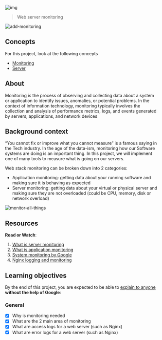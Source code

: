 ![img](https://assets.imaginablefutures.com/media/images/ALX_Logo.max-200x150.png)
  > Web server monitoring

![add-monitoring](https://s3.amazonaws.com/intranet-projects-files/holbertonschool-sysadmin_devops/281/hb3pAsO.png)

## Concepts
For this project, look at the following concepts
- [Monitoring](https://intranet.alxswe.com/concepts/13)
- [Server](https://intranet.alxswe.com/concepts/67)

## About
Monitoring is the process of observing and collecting data about a system or application to identify issues, anomalies, or potential problems. In the context of information technology, monitoring typically involves the collection and analysis of performance metrics, logs, and events generated by servers, applications, and network devices

## Background context
“You cannot fix or improve what you cannot measure” is a famous saying in the Tech industry. In the age of the data-ism, monitoring how our Software systems are doing is an important thing. In this project, we will implement one of many tools to measure what is going on our servers.

Web stack monitoring can be broken down into 2 categories:

- Application monitoring: getting data about your running software and making sure it is behaving as expected
- Server monitoring: getting data about your virtual or physical server and making sure they are not overloaded (could be CPU, memory, disk or network overload)

![monitor-all-things](https://s3.amazonaws.com/intranet-projects-files/holbertonschool-sysadmin_devops/281/ktCXnhE.jpg)

## Resources
__Read or Watch__:
1. [What is server monitoring](https://www.sumologic.com/glossary/server-monitoring/)
2. [What is application monitoring](https://en.wikipedia.org/wiki/Application_performance_management)
3. [System monitoring by Google](https://sre.google/sre-book/monitoring-distributed-systems/)
4. [Nginx logging and monitoring](https://docs.nginx.com/nginx/admin-guide/monitoring/logging/)

## Learning objectives
By the end of this project, you are expected to be able to [explain to anyone](https://fs.blog/feynman-learning-technique/) __without the help of Google__:

### General

- [X] Why is monitoring needed
- [X] What are the 2 main area of monitoring
- [X] What are access logs for a web server (such as Nginx)
- [X] What are error logs for a web server (such as Nginx)
